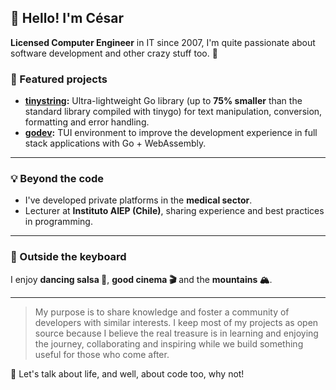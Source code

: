 ## 👋 Hello! I'm César

**Licensed Computer Engineer** in IT since 2007, I'm quite passionate about software development and other crazy stuff too. 🤪  


### 📌 Featured projects

- **[tinystring](https://github.com/cdvelop/tinystring):** Ultra-lightweight Go library (up to **75% smaller** than the standard library compiled with tinygo) for text manipulation, conversion, formatting and error handling.
- **[godev](https://github.com/cdvelop/godev):** TUI environment to improve the development experience in full stack applications with Go + WebAssembly.

---
### 💡 Beyond the code

- I've developed private platforms in the **medical sector**.
- Lecturer at **Instituto AIEP (Chile)**, sharing experience and best practices in programming.

---

### 🌱 Outside the keyboard

I enjoy **dancing salsa 💃**, **good cinema 🎬** and the **mountains 🏔️**.

---

>My purpose is to share knowledge and foster a community of developers with similar interests. I keep most of my projects as open source because I believe the real treasure is in learning and enjoying the journey, collaborating and inspiring while we build something useful for those who come after.
  
💬 Let's talk about life, and well, about code too, why not!
